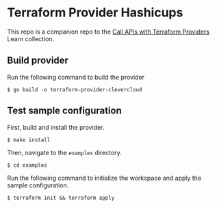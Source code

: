 # Terraform Provider Hashicups

This repo is a companion repo to the [Call APIs with Terraform Providers](https://learn.hashicorp.com/collections/terraform/providers) Learn collection.

## Build provider

Run the following command to build the provider

```shell
$ go build -o terraform-provider-clevercloud
```

## Test sample configuration

First, build and install the provider.

```shell
$ make install
```

Then, navigate to the `examples` directory.

```shell
$ cd examples
```

Run the following command to initialize the workspace and apply the sample configuration.

```shell
$ terraform init && terraform apply
```
